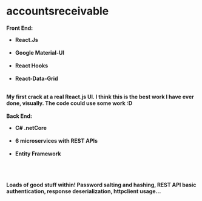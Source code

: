 # accountsreceivable
<b>Front End:<b><br/>
  <ul>
    <li>React.Js</li> <br/>
    <li>Google Material-UI</li><br/>
  <li>React Hooks</li><br/>
    <li>React-Data-Grid</li><br/>
  </ul>
My first crack at a real React.js UI. I think this is the best work I have ever done, visually. The code could use some work :D
  <br/><br/>
<b>Back End:</b><br/>
  <ul>
  <li>C# .netCore </li><br/>
  <li>6 microservices with REST APIs</li><br/>
  <li>Entity Framework</li><br/>
  </ul>
  <br/><br/>
Loads of good stuff within! Password salting and hashing, REST API basic authentication, response deserialization, httpclient usage...<br/>

